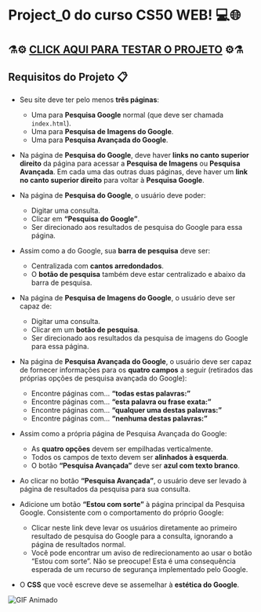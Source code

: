 # Project_0 do curso CS50 WEB! 💻🌐

##
## ⚗️⚙️ [CLICK AQUI PARA TESTAR O PROJETO](https://portoheitor.github.io/Remake-Google/) ⚙️⚗️

##
## Requisitos do Projeto 📋

- Seu site deve ter pelo menos **três páginas**:
  - Uma para **Pesquisa Google** normal (que deve ser chamada `index.html`).
  - Uma para **Pesquisa de Imagens do Google**.
  - Uma para **Pesquisa Avançada do Google**.

- Na página de **Pesquisa do Google**, deve haver **links no canto superior direito** da página para acessar a **Pesquisa de Imagens** ou **Pesquisa Avançada**. Em cada uma das outras duas páginas, deve haver um **link no canto superior direito** para voltar à **Pesquisa Google**.

- Na página de **Pesquisa do Google**, o usuário deve poder:
  - Digitar uma consulta.
  - Clicar em **“Pesquisa do Google”**.
  - Ser direcionado aos resultados de pesquisa do Google para essa página.

- Assim como a do Google, sua **barra de pesquisa** deve ser:
  - Centralizada com **cantos arredondados**.
  - O **botão de pesquisa** também deve estar centralizado e abaixo da barra de pesquisa.

- Na página de **Pesquisa de Imagens do Google**, o usuário deve ser capaz de:
  - Digitar uma consulta.
  - Clicar em um **botão de pesquisa**.
  - Ser direcionado aos resultados da pesquisa de imagens do Google para essa página.

- Na página de **Pesquisa Avançada do Google**, o usuário deve ser capaz de fornecer informações para os **quatro campos** a seguir (retirados das próprias opções de pesquisa avançada do Google):
  - Encontre páginas com… **“todas estas palavras:”**
  - Encontre páginas com… **“esta palavra ou frase exata:”**
  - Encontre páginas com… **“qualquer uma destas palavras:”**
  - Encontre páginas com… **“nenhuma destas palavras:”**

- Assim como a própria página de Pesquisa Avançada do Google:
  - As **quatro opções** devem ser empilhadas verticalmente.
  - Todos os campos de texto devem ser **alinhados à esquerda**.
  - O botão **“Pesquisa Avançada”** deve ser **azul com texto branco**.

- Ao clicar no botão **“Pesquisa Avançada”**, o usuário deve ser levado à página de resultados da pesquisa para sua consulta.

- Adicione um botão **“Estou com sorte”** à página principal da Pesquisa Google. Consistente com o comportamento do próprio Google:
  - Clicar neste link deve levar os usuários diretamente ao primeiro resultado de pesquisa do Google para a consulta, ignorando a página de resultados normal.
  - Você pode encontrar um aviso de redirecionamento ao usar o botão “Estou com sorte”. Não se preocupe! Esta é uma consequência esperada de um recurso de segurança implementado pelo Google.

- O **CSS** que você escreve deve se assemelhar à **estética do Google**.


![GIF Animado](https://drive.google.com/uc?export=view&id=1lS_pzOlZXR4V6MB20LVI4z5Kgpu-A77G)


  
